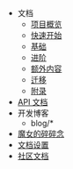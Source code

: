 * 文档
    * [项目概览](./index.md)
    * [快速开始](./quickstart.md)
    * [基础](./basic/)
    * [进阶](./advance/)
    * [额外内容](./extra/)
    * [迁移](./migrate/)
    * [附录](./appendix/)
* [API 文档](./refs/)
* 开发博客
    - blog/*
* [魔女的碎碎念](./elaina/talk/)
* [文档设置](./config.md)
* [社区文档](https://graiax.cn)
